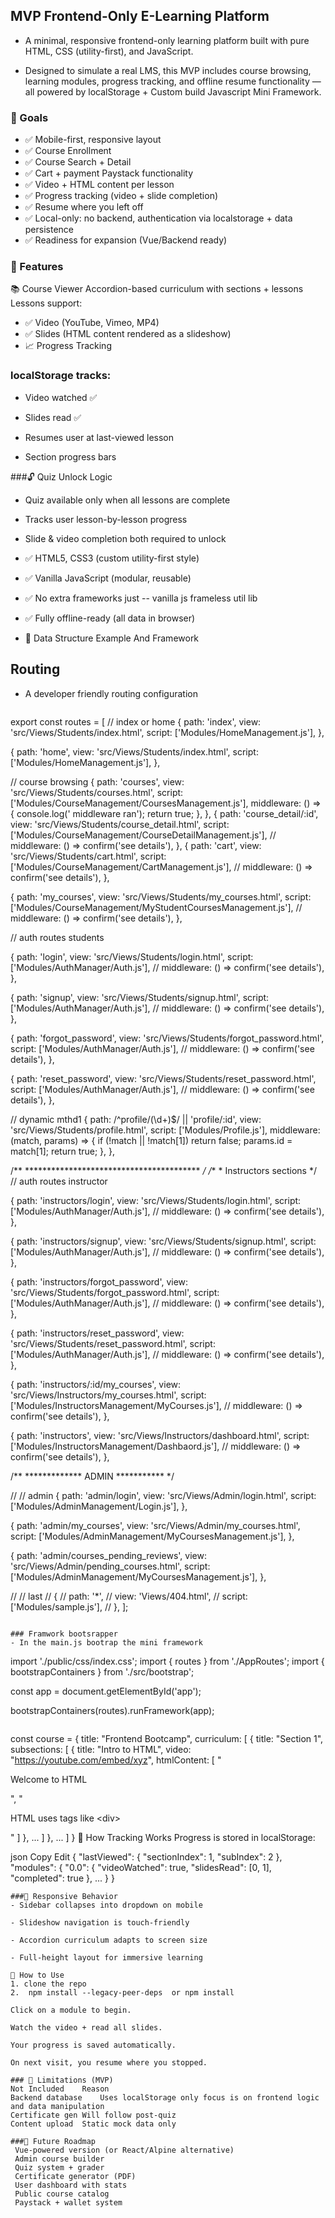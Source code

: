 ## MVP Frontend-Only E-Learning Platform

- A minimal, responsive frontend-only learning platform built with pure HTML, CSS (utility-first), and JavaScript.

- Designed to simulate a real LMS, this MVP includes course browsing, learning modules, progress tracking, and offline resume functionality — all powered by localStorage + Custom build Javascript Mini Framework.

### 🎯 Goals
- ✅ Mobile-first, responsive layout
- ✅ Course Enrollment
- ✅ Course Search + Detail
- ✅ Cart + payment Paystack functionality
- ✅ Video + HTML content per lesson
- ✅ Progress tracking (video + slide completion)
- ✅ Resume where you left off
- ✅ Local-only: no backend, authentication via localstorage + data persistence
- ✅ Readiness for expansion (Vue/Backend ready)


### 🚀 Features
📚 Course Viewer
Accordion-based curriculum with sections + lessons
Lessons support:
- ✅ Video (YouTube, Vimeo, MP4)
- ✅ Slides (HTML content rendered as a slideshow)
- 📈 Progress Tracking

### localStorage tracks:
- Video watched ✅

- Slides read ✅
- Resumes user at last-viewed lesson
- Section progress bars

###🔓 Quiz Unlock Logic
- Quiz available only when all lessons are complete
- Tracks user lesson-by-lesson progress
- Slide & video completion both required to unlock

- ✅ HTML5, CSS3 (custom utility-first style)

- ✅ Vanilla JavaScript (modular, reusable)

- ✅ No extra frameworks just  -- vanilla js frameless util lib

- ✅ Fully offline-ready (all data in browser)

- 📘 Data Structure Example And Framework

## Routing

- A developer friendly routing configuration
  ````
export const routes = [
  // index or home
  {
    path: 'index',
    view: 'src/Views/Students/index.html',
    script: ['Modules/HomeManagement.js'],
  },

  {
    path: 'home',
    view: 'src/Views/Students/index.html',
    script: ['Modules/HomeManagement.js'],
  },

  // course browsing
  {
    path: 'courses',
    view: 'src/Views/Students/courses.html',
    script: ['Modules/CourseManagement/CoursesManagement.js'],
    middleware: () => {
      console.log(' middleware ran');
      return true;
    },
  },
  {
    path: 'course_detail/:id',
    view: 'src/Views/Students/course_detail.html',
    script: ['Modules/CourseManagement/CourseDetailManagement.js'],
    // middleware: () => confirm('see details'),
  },
  {
    path: 'cart',
    view: 'src/Views/Students/cart.html',
    script: ['Modules/CourseManagement/CartManagement.js'],
    // middleware: () => confirm('see details'),
  },

  {
    path: 'my_courses',
    view: 'src/Views/Students/my_courses.html',
    script: ['Modules/CourseManagement/MyStudentCoursesManagement.js'],
    // middleware: () => confirm('see details'),
  },

  // auth routes students

  {
    path: 'login',
    view: 'src/Views/Students/login.html',
    script: ['Modules/AuthManager/Auth.js'],
    // middleware: () => confirm('see details'),
  },

  {
    path: 'signup',
    view: 'src/Views/Students/signup.html',
    script: ['Modules/AuthManager/Auth.js'],
    // middleware: () => confirm('see details'),
  },

  {
    path: 'forgot_password',
    view: 'src/Views/Students/forgot_password.html',
    script: ['Modules/AuthManager/Auth.js'],
    // middleware: () => confirm('see details'),
  },

  {
    path: 'reset_password',
    view: 'src/Views/Students/reset_password.html',
    script: ['Modules/AuthManager/Auth.js'],
    // middleware: () => confirm('see details'),
  },

  // dynamic mthd1
  {
    path: /^profile\/(\d+)$/ || 'profile/:id',
    view: 'src/Views/Students/profile.html',
    script: ['Modules/Profile.js'],
    middleware: (match, params) => {
      if (!match || !match[1]) return false;
      params.id = match[1];
      return true;
    },
  },

  /** **************************************** */
  /** * Instructors sections */
  // auth routes instructor

  {
    path: 'instructors/login',
    view: 'src/Views/Students/login.html',
    script: ['Modules/AuthManager/Auth.js'],
    // middleware: () => confirm('see details'),
  },

  {
    path: 'instructors/signup',
    view: 'src/Views/Students/signup.html',
    script: ['Modules/AuthManager/Auth.js'],
    // middleware: () => confirm('see details'),
  },

  {
    path: 'instructors/forgot_password',
    view: 'src/Views/Students/forgot_password.html',
    script: ['Modules/AuthManager/Auth.js'],
    // middleware: () => confirm('see details'),
  },

  {
    path: 'instructors/reset_password',
    view: 'src/Views/Students/reset_password.html',
    script: ['Modules/AuthManager/Auth.js'],
    // middleware: () => confirm('see details'),
  },

  {
    path: 'instructors/:id/my_courses',
    view: 'src/Views/Instructors/my_courses.html',
    script: ['Modules/InstructorsManagement/MyCourses.js'],
    // middleware: () => confirm('see details'),
  },

  {
    path: 'instructors',
    view: 'src/Views/Instructors/dashboard.html',
    script: ['Modules/InstructorsManagement/Dashbaord.js'],
    // middleware: () => confirm('see details'),
  },

  /** *************   ADMIN  *********** */

  // // admin
  {
    path: 'admin/login',
    view: 'src/Views/Admin/login.html',
    script: ['Modules/AdminManagement/Login.js'],
  },

  {
    path: 'admin/my_courses',
    view: 'src/Views/Admin/my_courses.html',
    script: ['Modules/AdminManagement/MyCoursesManagement.js'],
  },

  {
    path: 'admin/courses_pending_reviews',
    view: 'src/Views/Admin/pending_courses.html',
    script: ['Modules/AdminManagement/MyCoursesManagement.js'],
  },

  // // last
  // {
  //   path: '*',
  //   view: 'Views/404.html',
  //   script: ['Modules/sample.js'],
  // },
];

  ````

### Framwork bootsrapper
- In the main.js bootrap the mini framework
````
import './public/css/index.css';
import { routes } from './AppRoutes';
import { bootstrapContainers } from './src/bootstrap';

const app = document.getElementById('app');

bootstrapContainers(routes).runFramework(app);

````
````
const course = {
  title: "Frontend Bootcamp",
  curriculum: [
    {
      title: "Section 1",
      subsections: [
        {
          title: "Intro to HTML",
          video: "https://youtube.com/embed/xyz",
          htmlContent: [
            "<p>Welcome to HTML</p>",
            "<p>HTML uses tags like &lt;div&gt;</p>"
          ]
        },
        ...
      ]
    },
    ...
  ]
}
🧠 How Tracking Works
Progress is stored in localStorage:

json
Copy
Edit
{
  "lastViewed": { "sectionIndex": 1, "subIndex": 2 },
  "modules": {
    "0.0": {
      "videoWatched": true,
      "slidesRead": [0, 1],
      "completed": true
    },
    ...
  }
}
````
###📱 Responsive Behavior
- Sidebar collapses into dropdown on mobile

- Slideshow navigation is touch-friendly

- Accordion curriculum adapts to screen size

- Full-height layout for immersive learning

📌 How to Use
1. clone the repo
2.  npm install --legacy-peer-deps  or npm install

Click on a module to begin.

Watch the video + read all slides.

Your progress is saved automatically.

On next visit, you resume where you stopped.

### 🧪 Limitations (MVP)
Not Included	Reason
Backend database	Uses localStorage only focus is on frontend logic and data manipulation
Certificate gen	Will follow post-quiz
Content upload	Static mock data only

###🔮 Future Roadmap
 Vue-powered version (or React/Alpine alternative)
 Admin course builder
 Quiz system + grader
 Certificate generator (PDF)
 User dashboard with stats
 Public course catalog
 Paystack + wallet system
